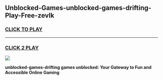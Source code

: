
## Unblocked-Games-unblocked-games-drifting-Play-Free-zevlk
<h3>
<a href="https://premium76.site?title=unblocked-games-drifting&ref=19M">CLICK TO PLAY</a></h3>
<hr>

<h3>
<a href="https://premium76.site?title=unblocked-games-drifting&ref=19M">CLICK 2 PLAY</a>
  
</h3>

<a href="https://premium76.site?title=unblocked-games-drifting&ref=19M"><img src="https://clearcache.store/games.png"></a>


**unblocked-games-drifting games unblocked: Your Gateway to Fun and Accessible Online Gaming**
